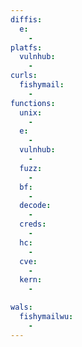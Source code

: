 ```yaml
---
diffis:
  e:
    -
platfs:
  vulnhub:
    -
curls:
  fishymail:
    -
functions:
  unix:
    -
  e:
    -
  vulnhub:
    -
  fuzz:
    -
  bf:
    -
  decode:
    -
  creds:
    -
  hc:
    -
  cve:
    -
  kern:
    -

wals:
  fishymailwu:
    -
---
```

